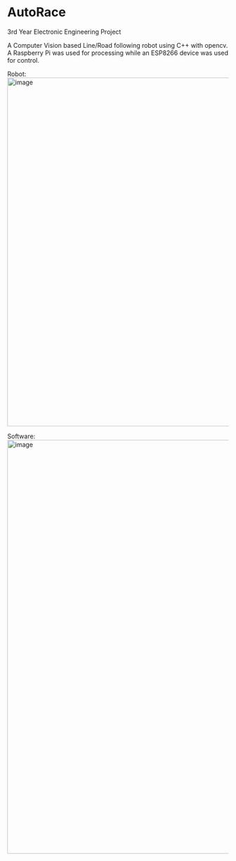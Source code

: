 # AutoRace
3rd Year Electronic Engineering Project

A Computer Vision based Line/Road following robot using C++ with opencv. A Raspberry Pi was used for processing while an ESP8266 device was used for control.

Robot:
<img width="1051" height="793" alt="image" src="https://github.com/user-attachments/assets/ddaafe92-d40d-45ec-956a-8eba8609512f" />

Software:
<img width="1489" height="941" alt="image" src="https://github.com/user-attachments/assets/1d0eae58-54d4-42b3-a1ba-9b873ada8345" />
